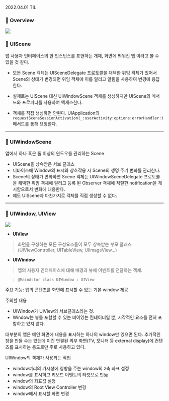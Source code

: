 2022.04.01 TIL

### 📌 Overview

![](https://blog.kakaocdn.net/dn/8ZgBE/btq5w53hN0b/gPp96dCB0VxwIrMmkY5lbK/img.png)


### 📌 UIScene
앱 사용자 인터페이스의 한 인스턴스를 표현하는 개체, 화면에 띄워진 앱 이라고 볼 수 있을 것 같다.

- 모든 Scene 객체는 UISceneDelegate 프로토콜을 채택한 위임 객체가 있어서 Scene의 상태가 변경되면 위임 객체에 이를 알리고 알림을 사용하여 변경에 응답한다. 

- 실제로는 UIScene 대신 UIWindowScene 객체를 생성하지만 UIScene의 메서드와 프로퍼티를 사용하여 액세스한다.

- 객체를 직접 생성하면 안된다. UIApplication의 `requestSceneSessionActivation(_:userActivity:options:errorHandler:)` 메서드를 통해 요청한다.

---

### 📌 UIWindowScene
앱에서 하나 혹은 둘 이상의 윈도우를 관리하는 Scene
- UIScene을 상속받은 서브 클래스
- 디바이스에 Window의 표시와 상호작용 시 Scene의 생명 주기 변화를 관리한다.
- Scene의 상태가 변화하면 Scene 객체는 UIWindowSceneDelegate 프로토콜을 채택한 위임 객체에 알리고 등록 된 Observer 객체에 적절한 notification을 게시함으로서 변화에 대응한다.
- 얘도 UIScene과 마찬가지로 객체를 직접 생성할 수 없다.

---

### 📌 UIWindow, UIView
![](https://img1.daumcdn.net/thumb/R1280x0/?scode=mtistory2&fname=http%3A%2F%2Fcfile21.uf.tistory.com%2Fimage%2F998D84335A027A6B1258AD)

- **UIView**
> 화면을 구성하는 모든 구성요소들이 모두 상속받는 부모 클래스(UIViewController, UITableView, UIImageView...)



- **UIWindow**
> 앱의 사용자 인터페이스에 대해 배경과 뷰에 이벤트를 전달하는 객체.

> `@MainActor class UIWindow : UIView`

주요 기능: 앱의 콘텐츠를 화면에 표시할 수 있는 기본 window 제공

주의할 내용
* UIWindow가 UIView의 서브클래스라는 것.
* Window는 뷰를 포함할 수 있는 비어있는 컨테이너일 뿐, 시각적인 요소를 전혀 포함하고 있지 않다.

대부분의 앱은 메인 화면에 내용을 표시하는 하나의 window만 있으면 된다. 추가적인 창을 만들 수는 있는데 이건 연결된 외부 화면(TV, 모니터 등 external display)에 컨텐츠를 표시하는 용도로만 주로 사용하고 있다.

UIWindow의 객체가 사용되는 작업
- window끼리의 가시성에 영향을 주는 window의 z축 좌표 설정
- window를 표시하고 키보드 이벤트의 타겟으로 만듦
- window의 좌표값 설정
- window의 Root View Controller 변경
- window에서 표시할 화면 변경